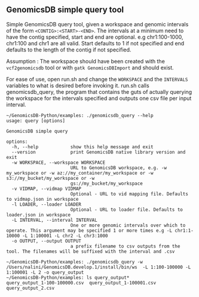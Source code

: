 ## GenomicsDB simple query tool

Simple GenomicsDB query tool, given a workspace and genomic intervals of the form `<CONTIG>:<START>-<END>`.  The intervals at a minimum need to have the contig specified, start and end are optional. e.g chr1:100-1000, chr1:100 and chr1 are all valid. Start defaults to 1 if not specified and end defaults to the length of the contig if not specified.

Assumption : The workspace should have been created with the `vcf2genomicsdb` tool or with `gatk GenomicsDBImport` and should exist.

For ease of use, open run.sh and change the `WORKSPACE` and the `INTERVALS` variables to what is desired before invoking it. run.sh calls genomicsdb_query, the program that contains the guts of actually querying the workspace for the intervals specified and outputs one csv file per input interval.

``` 
~/GenomicsDB-Python/examples: ./genomicsdb_query --help
usage: query [options]

GenomicsDB simple query

options:
  -h, --help            show this help message and exit
  --version             print GenomicsDB native library version and exit
  -w WORKSPACE, --workspace WORKSPACE
                        URL to GenomicsDB workspace, e.g. -w my_workspace or -w az://my_container/my_workspace or -w s3://my_bucket/my_workspace or -w
                        gs://my_bucket/my_workspace
  -v VIDMAP, --vidmap VIDMAP
                        Optional - URL to vid mapping file. Defaults to vidmap.json in workspace
  -l LOADER, --loader LOADER
                        Optional - URL to loader file. Defaults to loader.json in workspace
  -L INTERVAL, --interval INTERVAL
                        One or more genomic intervals over which to operate. This argument may be specified 1 or more times e.g -L chr1:1-10000 -L 1:100001 -L chr2 -L chr3:1000
  -o OUTPUT, --output OUTPUT
                        a prefix filename to csv outputs from the tool. The filenames will be suffixed with the interval and .csv

```

```
~/GenomicsDB-Python/examples: ./genomicsdb_query -w  /Users/nalini/GenomicsDB.develop.1/install/bin/ws  -L 1:100-100000 -L 1:100001 -L 2 -o query_output
~/GenomicsDB-Python/examples: ls query_output*
query_output_1-100-100000.csv  query_output_1-100001.csv      query_output_2.csv

```
